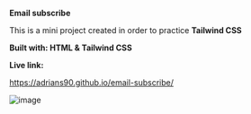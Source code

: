 **Email subscribe**

This is a mini project created in order to practice **Tailwind CSS**

**Built with: HTML & Tailwind CSS**

**Live link:**

https://adrians90.github.io/email-subscribe/

![image](https://github.com/adrians90/email-subscribe/assets/128593202/099bec28-9c94-4247-bb4f-d64a7075eff9)
